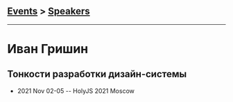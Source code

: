 ## [Events](../README.md) > [Speakers](../speakers.md)
---

# Иван Гришин

## Тонкости разработки дизайн-системы
- 2021 Nov 02-05 -- HolyJS 2021 Moscow    
